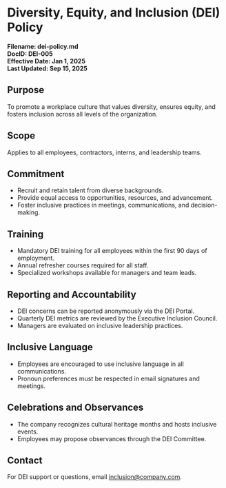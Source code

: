 # Diversity, Equity, and Inclusion (DEI) Policy  
**Filename: dei-policy.md**  
**DocID: DEI-005**  
**Effective Date: Jan 1, 2025**  
**Last Updated: Sep 15, 2025**

## Purpose  
To promote a workplace culture that values diversity, ensures equity, and fosters inclusion across all levels of the organization.

## Scope  
Applies to all employees, contractors, interns, and leadership teams.

## Commitment  
- Recruit and retain talent from diverse backgrounds.  
- Provide equal access to opportunities, resources, and advancement.  
- Foster inclusive practices in meetings, communications, and decision-making.

## Training  
- Mandatory DEI training for all employees within the first 90 days of employment.  
- Annual refresher courses required for all staff.  
- Specialized workshops available for managers and team leads.

## Reporting and Accountability  
- DEI concerns can be reported anonymously via the DEI Portal.  
- Quarterly DEI metrics are reviewed by the Executive Inclusion Council.  
- Managers are evaluated on inclusive leadership practices.

## Inclusive Language  
- Employees are encouraged to use inclusive language in all communications.  
- Pronoun preferences must be respected in email signatures and meetings.

## Celebrations and Observances  
- The company recognizes cultural heritage months and hosts inclusive events.  
- Employees may propose observances through the DEI Committee.

## Contact  
For DEI support or questions, email inclusion@company.com.